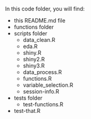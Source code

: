 In this code folder, you will find:
* this README.md file
* functions folder
* scripts folder
  * data_clean.R
  * eda.R
  * shiny.R
  * shiny2.R
  * shiny3.R
  * data_process.R
  * functions.R
  * variable_selection.R
  * session-info.R
* tests folder
  * test-functions.R
* test-that.R
